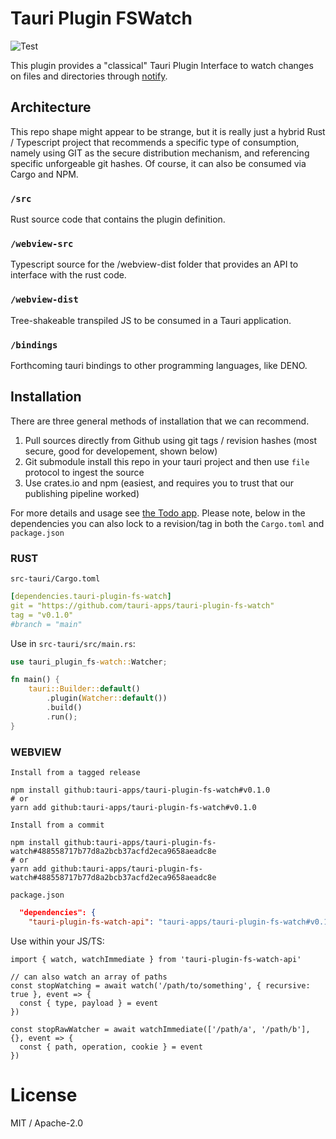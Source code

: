 # Tauri Plugin FSWatch
![Test](https://github.com/tauri-apps/tauri-plugin-fs-watch/workflows/Test/badge.svg)

This plugin provides a "classical" Tauri Plugin Interface to watch changes on files and directories through [notify](https://github.com/notify-rs/notify).

## Architecture
This repo shape might appear to be strange, but it is really just a hybrid Rust / Typescript project that recommends a specific type of consumption, namely using GIT as the secure distribution mechanism, and referencing specific unforgeable git hashes. Of course, it can also be consumed via Cargo and NPM.

### `/src`
Rust source code that contains the plugin definition.

### `/webview-src`
Typescript source for the /webview-dist folder that provides an API to interface with the rust code.

### `/webview-dist`
Tree-shakeable transpiled JS to be consumed in a Tauri application.

### `/bindings`
Forthcoming tauri bindings to other programming languages, like DENO.

## Installation
There are three general methods of installation that we can recommend.
1. Pull sources directly from Github using git tags / revision hashes (most secure, good for developement, shown below)
2. Git submodule install this repo in your tauri project and then use `file` protocol to ingest the source
3. Use crates.io and npm (easiest, and requires you to trust that our publishing pipeline worked)

For more details and usage see [the Todo app](examples/todos-app/). Please note, below in the dependencies you can also lock to a revision/tag in both the `Cargo.toml` and `package.json`

### RUST
`src-tauri/Cargo.toml`
```yaml
[dependencies.tauri-plugin-fs-watch]
git = "https://github.com/tauri-apps/tauri-plugin-fs-watch"
tag = "v0.1.0"
#branch = "main"
```

Use in `src-tauri/src/main.rs`:
```rust
use tauri_plugin_fs-watch::Watcher;

fn main() {
    tauri::Builder::default()
        .plugin(Watcher::default())
        .build()
        .run();
}
```

### WEBVIEW
`Install from a tagged release`
```
npm install github:tauri-apps/tauri-plugin-fs-watch#v0.1.0
# or
yarn add github:tauri-apps/tauri-plugin-fs-watch#v0.1.0
```

`Install from a commit`
```
npm install github:tauri-apps/tauri-plugin-fs-watch#488558717b77d8a2bcb37acfd2eca9658aeadc8e
# or
yarn add github:tauri-apps/tauri-plugin-fs-watch#488558717b77d8a2bcb37acfd2eca9658aeadc8e
```

`package.json`
```json
  "dependencies": {
    "tauri-plugin-fs-watch-api": "tauri-apps/tauri-plugin-fs-watch#v0.1.0",
```

Use within your JS/TS:
```
import { watch, watchImmediate } from 'tauri-plugin-fs-watch-api'

// can also watch an array of paths
const stopWatching = await watch('/path/to/something', { recursive: true }, event => {
  const { type, payload } = event
})

const stopRawWatcher = await watchImmediate(['/path/a', '/path/b'], {}, event => {
  const { path, operation, cookie } = event
})
```

# License
MIT / Apache-2.0
